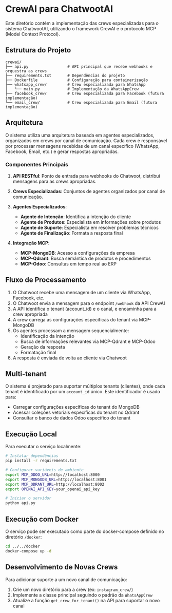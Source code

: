 # CrewAI para ChatwootAI

Este diretório contém a implementação das crews especializadas para o sistema ChatwootAI, utilizando o framework CrewAI e o protocolo MCP (Model Context Protocol).

## Estrutura do Projeto

```
crewai/
├── api.py                 # API principal que recebe webhooks e orquestra as crews
├── requirements.txt       # Dependências do projeto
├── Dockerfile             # Configuração para containerização
├── whatsapp_crew/         # Crew especializada para WhatsApp
│   └── main.py            # Implementação da WhatsAppCrew
├── facebook_crew/         # Crew especializada para Facebook (futura implementação)
└── email_crew/            # Crew especializada para Email (futura implementação)
```

## Arquitetura

O sistema utiliza uma arquitetura baseada em agentes especializados, organizados em crews por canal de comunicação. Cada crew é responsável por processar mensagens recebidas de um canal específico (WhatsApp, Facebook, Email, etc.) e gerar respostas apropriadas.

### Componentes Principais

1. **API RESTful**: Ponto de entrada para webhooks do Chatwoot, distribui mensagens para as crews apropriadas.

2. **Crews Especializadas**: Conjuntos de agentes organizados por canal de comunicação.

3. **Agentes Especializados**:
   - **Agente de Intenção**: Identifica a intenção do cliente
   - **Agente de Produtos**: Especialista em informações sobre produtos
   - **Agente de Suporte**: Especialista em resolver problemas técnicos
   - **Agente de Finalização**: Formata a resposta final

4. **Integração MCP**:
   - **MCP-MongoDB**: Acesso a configurações da empresa
   - **MCP-Qdrant**: Busca semântica de produtos e procedimentos
   - **MCP-Odoo**: Consultas em tempo real ao ERP

## Fluxo de Processamento

1. O Chatwoot recebe uma mensagem de um cliente via WhatsApp, Facebook, etc.
2. O Chatwoot envia a mensagem para o endpoint `/webhook` da API CrewAI
3. A API identifica o tenant (account_id) e o canal, e encaminha para a crew apropriada
4. A crew carrega as configurações específicas do tenant via MCP-MongoDB
5. Os agentes processam a mensagem sequencialmente:
   - Identificação da intenção
   - Busca de informações relevantes via MCP-Qdrant e MCP-Odoo
   - Geração da resposta
   - Formatação final
6. A resposta é enviada de volta ao cliente via Chatwoot

## Multi-tenant

O sistema é projetado para suportar múltiplos tenants (clientes), onde cada tenant é identificado por um `account_id` único. Este identificador é usado para:

- Carregar configurações específicas do tenant do MongoDB
- Acessar coleções vetoriais específicas do tenant no Qdrant
- Consultar o banco de dados Odoo específico do tenant

## Execução Local

Para executar o serviço localmente:

```bash
# Instalar dependências
pip install -r requirements.txt

# Configurar variáveis de ambiente
export MCP_ODOO_URL=http://localhost:8000
export MCP_MONGODB_URL=http://localhost:8001
export MCP_QDRANT_URL=http://localhost:8002
export OPENAI_API_KEY=your_openai_api_key

# Iniciar o servidor
python api.py
```

## Execução com Docker

O serviço pode ser executado como parte do docker-compose definido no diretório `/docker`:

```bash
cd ../../docker
docker-compose up -d
```

## Desenvolvimento de Novas Crews

Para adicionar suporte a um novo canal de comunicação:

1. Crie um novo diretório para a crew (ex: `instagram_crew/`)
2. Implemente a classe principal seguindo o padrão da `WhatsAppCrew`
3. Atualize a função `get_crew_for_tenant()` na API para suportar o novo canal
